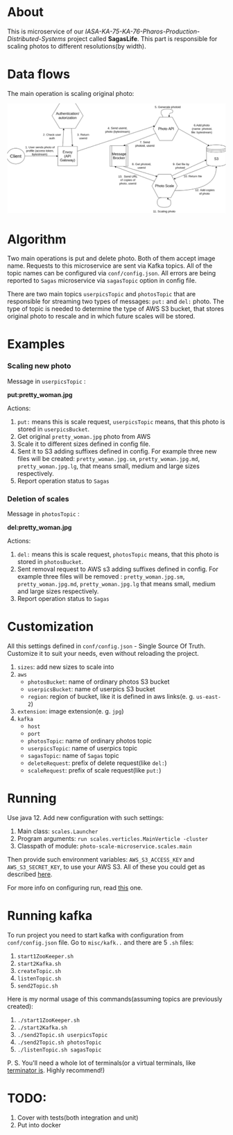 # About

This is microservice of our *IASA-KA-75-KA-76-Pharos-Production-Distributed-Systems* project called **SagasLife**. This part is responsible for scaling photos to different resolutions(by width).

# Data flows

The main operation is scaling original photo:



![Scaling](misc/img/PUT.png)

# Algorithm

Two main operations is put and delete photo. Both of them accept image name. Requests to this microservice are sent via Kafka topics. All of the topic names can be configured via `conf/config.json`. All errors are being reported to `Sagas` microservice via `sagasTopic` option in config file. 

There are two main topics `userpicsTopic` and `photosTopic` that are responsible for streaming two types of messages: `put:` and `del:` photo. The type of topic is needed to determine the type of AWS S3 bucket, that stores original photo to rescale and in which future scales will be stored.

# Examples

### Scaling new photo

Message in `userpicsTopic` : 

**put:pretty_woman.jpg**

Actions:

1. `put:` means this is scale request, `userpicsTopic` means, that this photo is stored in `userpicsBucket`.
2. Get original `pretty_woman.jpg` photo from AWS
3. Scale it to different sizes defined in config file.
4. Sent it to S3 adding suffixes defined in config. For example three new files will be created: `pretty_woman.jpg.sm`, `pretty_woman.jpg.md`, `pretty_woman.jpg.lg`, that means small, medium and large sizes respectively.
5. Report operation status to `Sagas`

### Deletion of scales

Message in `photosTopic` :  

**del:pretty_woman.jpg**

Actions:

1. `del:` means this is scale request, `photosTopic` means, that this photo is stored in `photosBucket`.
2. Sent removal request to AWS s3 adding suffixes defined in config. For example three files will be removed : `pretty_woman.jpg.sm`, `pretty_woman.jpg.md`, `pretty_woman.jpg.lg` that means small, medium and large sizes respectively.
3. Report operation status to `Sagas`

# Customization

All this settings defined in `conf/config.json` - Single Source Of Truth. Customize it to suit your needs, even without reloading the project.

1. `sizes`: add new sizes to scale into
2. `aws`
   - `photosBucket`: name of ordinary photos S3 bucket
   - `userpicsBucket`: name of userpics S3 bucket
   - `region`: region of bucket, like it is defined in aws links(e. g. `us-east-2`)
3. `extension`: image extension(e. g. `jpg`)
4. `kafka`
   - `host`
   - `port`
   - `photosTopic`: name of ordinary photos topic
   - `userpicsTopic`: name of userpics topic
   - `sagasTopic`: name of `Sagas` topic
   - `deleteRequest`: prefix of delete request(like `del:`) 
   - `scaleRequest`: prefix of scale request(like `put:`)
   
# Running

Use java 12. Add new configuration with such settings:
1. Main class: `scales.Launcher`
2. Program arguments: `run scales.verticles.MainVerticle -cluster`
3. Classpath of module: `photo-scale-microservice.scales.main`

Then provide such environment variables: `AWS_S3_ACCESS_KEY` and `AWS_S3_SECRET_KEY`, to use your AWS S3. All of these you could get as described [here](https://support.infinitewp.com/support/solutions/articles/212258-where-are-my-amazon-s3-credentials-).

For more info on configuring run, read [this](https://github.com/IASA-HUB/vertx-starter-pack/wiki/How-to-make-things-work) one.

# Running kafka

To run project you need to start kafka with configuration from `conf/config.json` file. Go to `misc/kafk..` and there are 5 `.sh` files:

1. `start1ZooKeeper.sh`
2. `start2Kafka.sh`
3. `createTopic.sh`
4. `listenTopic.sh`
5. `send2Topic.sh`

Here is my normal usage of this commands(assuming topics are previously created):
1. `./start1ZooKeeper.sh`
2. `./start2Kafka.sh`
3. `./send2Topic.sh userpicsTopic`
4. `./send2Topic.sh photosTopic`
5. `./listenTopic.sh sagasTopic`



P. S. You'll need a whole lot of terminals(or a virtual terminals, like [terminator is](https://terminator-gtk3.readthedocs.io/en/latest/#). Highly recommend!)



# TODO:

1. Cover with tests(both integration and unit)
2. Put into docker